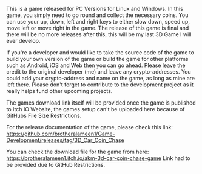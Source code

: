 This is a game released for PC Versions for Linux and Windows. In this game, you simply need to go round and collect the necessary coins. You can use your up, down, left and right keys to either slow down, speed up, move left or move right in the game. The release of this game is final and there will be no more releases after this, this will be my last 3D Game I will ever develop.

If you're a developer and would like to take the source code of the game to build your own version of the game or build the game for other platforms such as Android, iOS and Web then you can go ahead. Please leave the credit to the original developer (me) and leave any crypto-addresses. You could add your crypto-address and name on the game, as long as mine are left there. Please don't forget to contribute to the development project as it really helps fund other upcoming projects.

The games download link itself will be provided once the game is published to Itch IO Website, the games setup can't be uploaded here because of GitHubs File Size Restrictions.

For the release documentation of the game, please check this link: https://github.com/brotheralameen1/Game-Development/releases/tag/3D_Car_Coin_Chase

You can check the download file for the game from here: https://brotheralameen1.itch.io/akm-3d-car-coin-chase-game
Link had to be provided due to GitHub Restrictions.
